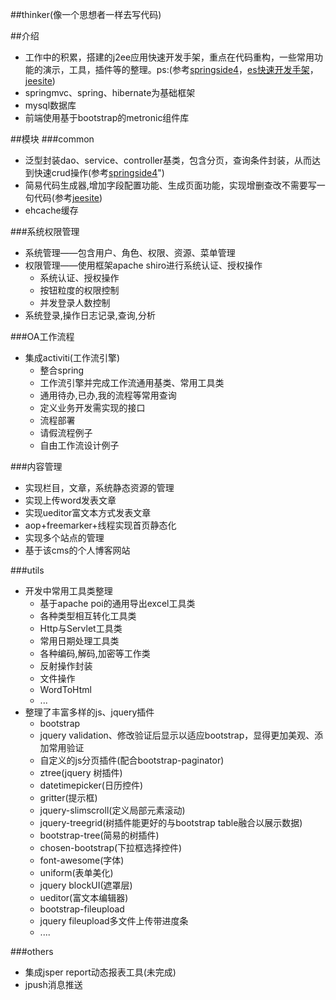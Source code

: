 ##thinker(像一个思想者一样去写代码)

##介绍
* 工作中的积累，搭建的j2ee应用快速开发手架，重点在代码重构，一些常用功能的演示，工具，插件等的整理。ps:(参考<a href="https://github.com/springside" target="_blank">springside4</a>，<a href="https://github.com/zhangkaitao/es" target="_blank">es快速开发手架</a>，<a href="https://github.com/thinkgem/jeesite" target="_blank">jeesite</a>)
* springmvc、spring、hibernate为基础框架
* mysql数据库
* 前端使用基于bootstrap的metronic组件库

##模块
###common
* 泛型封装dao、service、controller基类，包含分页，查询条件封装，从而达到快速crud操作(参考<a href="https://github.com/springside" target="_blank">springside4</a>")
* 简易代码生成器,增加字段配置功能、生成页面功能，实现增删查改不需要写一句代码(参考<a href="https://github.com/thinkgem/jeesite" target="_blank">jeesite</a>)
* ehcache缓存

###系统权限管理
* 系统管理——包含用户、角色、权限、资源、菜单管理
* 权限管理——使用框架apache shiro进行系统认证、授权操作
	* 系统认证、授权操作
	* 按钮粒度的权限控制
	* 并发登录人数控制
* 系统登录,操作日志记录,查询,分析

###OA工作流程
* 集成activiti(工作流引擎)
	* 整合spring
  	* 工作流引擎并完成工作流通用基类、常用工具类
  	* 通用待办,已办,我的流程等常用查询
  	* 定义业务开发需实现的接口
  	* 流程部署
  	* 请假流程例子
  	* 自由工作流设计例子

###内容管理
* 实现栏目，文章，系统静态资源的管理
* 实现上传word发表文章
* 实现ueditor富文本方式发表文章
* aop+freemarker+线程实现首页静态化
* 实现多个站点的管理
* 基于该cms的个人博客网站

###utils
* 开发中常用工具类整理
	* 基于apache poi的通用导出excel工具类
	* 各种类型相互转化工具类
	* Http与Servlet工具类
	* 常用日期处理工具类
	* 各种编码,解码,加密等工作类
	* 反射操作封装
	* 文件操作
	* WordToHtml
	* ...
* 整理了丰富多样的js、jquery插件
	* bootstrap
	* jquery validation、修改验证后显示以适应bootstrap，显得更加美观、添加常用验证
	* 自定义的js分页插件(配合bootstrap-paginator)
	* ztree(jquery 树插件)
	* datetimepicker(日历控件)
	* gritter(提示框)
	* jquery-slimscroll(定义局部元素滚动)
	* jquery-treegrid(树插件能更好的与bootstrap table融合以展示数据)
	* bootstrap-tree(简易的树插件)
	* chosen-bootstrap(下拉框选择控件)
	* font-awesome(字体)
	* uniform(表单美化)
	* jquery blockUI(遮罩层)
	* ueditor(富文本编辑器)
	* bootstrap-fileupload
	* jquery fileupload多文件上传带进度条
	* ....

###others
* 集成jsper report动态报表工具(未完成)
* jpush消息推送